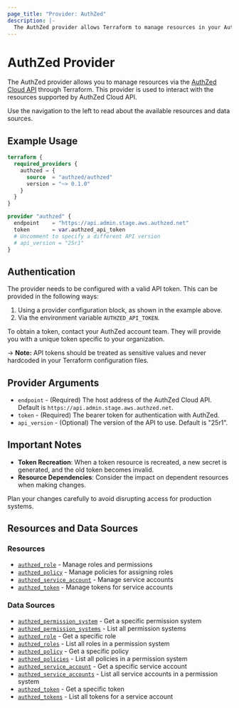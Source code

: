 ```yaml
---
page_title: "Provider: AuthZed"
description: |-
  The AuthZed provider allows Terraform to manage resources in your AuthZed environment.
---
```


# AuthZed Provider

The AuthZed provider allows you to manage resources via the [AuthZed Cloud API](https://www.postman.com/authzed/spicedb/collection/5fm402n/authzed-cloud-api) through Terraform. This provider is used to interact with the resources supported by AuthZed Cloud API.

Use the navigation to the left to read about the available resources and data sources.

## Example Usage

```terraform
terraform {
  required_providers {
    authzed = {
      source  = "authzed/authzed"
      version = "~> 0.1.0"
    }
  }
}

provider "authzed" {
  endpoint    = "https://api.admin.stage.aws.authzed.net"
  token       = var.authzed_api_token
  # Uncomment to specify a different API version
  # api_version = "25r1"
}
```

## Authentication

The provider needs to be configured with a valid API token. This can be provided in the following ways:

1. Using a provider configuration block, as shown in the example above.
2. Via the environment variable `AUTHZED_API_TOKEN`.

To obtain a token, contact your AuthZed account team. They will provide you with a unique token specific to your organization.

-> **Note:** API tokens should be treated as sensitive values and never hardcoded in your Terraform configuration files.

## Provider Arguments

* `endpoint` - (Required) The host address of the AuthZed Cloud API. Default is `https://api.admin.stage.aws.authzed.net`.
* `token` - (Required) The bearer token for authentication with AuthZed.
* `api_version` - (Optional) The version of the API to use. Default is "25r1".

## Important Notes

* **Token Recreation**: When a token resource is recreated, a new secret is generated, and the old token becomes invalid.
* **Resource Dependencies**: Consider the impact on dependent resources when making changes.

Plan your changes carefully to avoid disrupting access for production systems.

## Resources and Data Sources

### Resources

* [`authzed_role`](resources/role.md) - Manage roles and permissions
* [`authzed_policy`](resources/policy.md) - Manage policies for assigning roles
* [`authzed_service_account`](resources/service_account.md) - Manage service accounts
* [`authzed_token`](resources/token.md) - Manage tokens for service accounts

### Data Sources

* [`authzed_permission_system`](data-sources/permission_system.md) - Get a specific permission system
* [`authzed_permission_systems`](data-sources/permission_systems.md) - List all permission systems
* [`authzed_role`](data-sources/role.md) - Get a specific role
* [`authzed_roles`](data-sources/roles.md) - List all roles in a permission system
* [`authzed_policy`](data-sources/policy.md) - Get a specific policy
* [`authzed_policies`](data-sources/policies.md) - List all policies in a permission system
* [`authzed_service_account`](data-sources/service_account.md) - Get a specific service account
* [`authzed_service_accounts`](data-sources/service_accounts.md) - List all service accounts in a permission system
* [`authzed_token`](data-sources/token.md) - Get a specific token
* [`authzed_tokens`](data-sources/tokens.md) - List all tokens for a service account 
